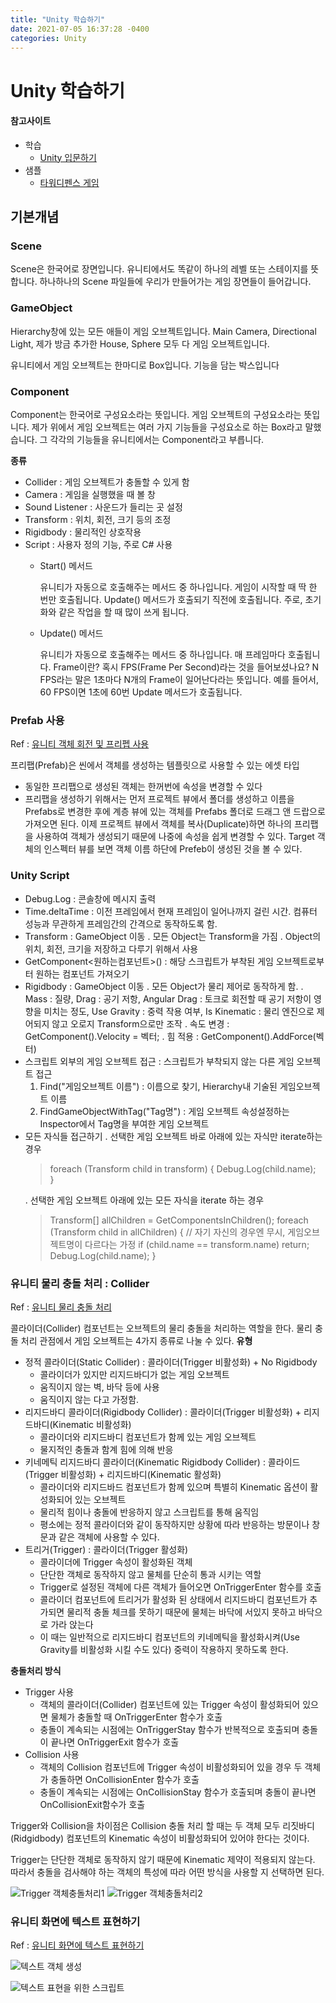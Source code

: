 ```yaml
---
title: "Unity 학습하기"
date: 2021-07-05 16:37:28 -0400
categories: Unity
---
```


# Unity 학습하기

#### 참고사이트
- 학습
    - [Unity 입문하기](https://coding-groot.tistory.com/33)
- 샘플
    - [타워디펜스 게임](https://github.com/myodan/tower-defense-game)


## 기본개념
### Scene
Scene은 한국어로 장면입니다. 유니티에서도 똑같이 하나의 레벨 또는 스테이지를 뜻 합니다. 하나하나의 Scene 파일들에 우리가 만들어가는 게임 장면들이 들어갑니다. 

### GameObject
Hierarchy창에 있는 모든 애들이 게임 오브젝트입니다. Main Camera, Directional Light, 제가 방금 추가한 House, Sphere 모두 다 게임 오브젝트입니다.

유니티에서 게임 오브젝트는 한마디로 Box입니다. 기능을 담는 박스입니다

### Component
Component는 한국어로 구성요소라는 뜻입니다. 게임 오브젝트의 구성요소라는 뜻입니다. 제가 위에서 게임 오브젝트는 여러 가지 기능들을 구성요소로 하는 Box라고 말했습니다. 그 각각의 기능들을 유니티에서는 Component라고 부릅니다. 

**종류**
- Collider : 게임 오브젝트가 충돌할 수 있게 함
- Camera : 게임을 실행했을 때 볼 창
- Sound Listener : 사운드가 들리는 곳 설정
- Transform : 위치, 회전, 크기 등의 조정
- Rigidbody : 물리적인 상호작용
- Script : 사용자 정의 기능, 주로 C# 사용
    -  Start() 메서드

        유니티가 자동으로 호출해주는 메서드 중 하나입니다.
        게임이 시작할 때 딱 한 번만 호출됩니다.
        Update() 메서드가 호출되기 직전에 호출됩니다.
        주로, 초기화와 같은 작업을 할 때 많이 쓰게 됩니다.
    - Update() 메서드

        유니티가 자동으로 호출해주는 메서드 중 하나입니다.
        매 프레임마다 호출됩니다.
        Frame이란?
        혹시 FPS(Frame Per Second)라는 것을 들어보셨나요?
        N FPS라는 말은 1초마다 N개의 Frame이 일어난다라는 뜻입니다.
        예를 들어서, 60 FPS이면 1초에 60번 Update 메서드가 호출됩니다.

### Prefab 사용
Ref : [유니티 객체 회전 및 프리펩 사용](https://multicore-it.com/91?category=686217)

프리팹(Prefab)은 씬에서 객체를 생성하는 템플릿으로 사용할 수 있는 에셋 타입
- 동일한 프리팹으로 생성된 객체는 한꺼번에 속성을 변경할 수 있다
- 프리팹을 생성하기 위해서는 먼저 프로젝트 뷰에서 폴더를 생성하고 이름을 Prefabs로 변경한 후에 계층 뷰에 있는 객체를 Prefabs 폴더로 드래그 앤 드랍으로 가져오면 된다. 이제 프로젝트 뷰에서 객체를 복사(Duplicate)하면 하나의 프리팹을 사용하여 객체가 생성되기 때문에 나중에 속성을 쉽게 변경할 수 있다. Target 객체의 인스펙터 뷰를 보면 객체 이름 하단에 Prefeb이 생성된 것을 볼 수 있다.

### Unity Script
- Debug.Log : 콘솔창에 메시지 출력
- Time.deltaTime : 이전 프레임에서 현재 프레임이 일어나까지 걸린 시간. 컴퓨터 성능과 무관하게 프레임간의 간격으로 동작하도록 함.
- Transform : GameObject 이동 
    . 모든 Object는 Transform을 가짐
    . Object의 위치, 회전, 크기을 저장하고 다루기 위해서 사용
- GetComponent<원하는컴포넌트>() : 해당 스크립트가 부착된 게임 오브젝트로부터 원하는 컴포넌트 가져오기
- Rigidbody : GameObject 이동
    . 모든 Object가 물리 제어로 동작하게 함.
    . Mass : 질량, Drag : 공기 저항, Angular Drag : 토크로 회전할 때 공기 저항이 영향을 미치는 정도, Use Gravity : 중력 작용 여부, Is Kinematic : 물리 엔진으로 제어되지 않고 오로지 Transform으로만 조작
    . 속도 변경 : GetComponent<Rigidbody>().Velocity = 벡터;
    . 힘 적용 : GetComponent<Rigidbody>().AddForce(벡터)
- 스크립트 외부의 게임 오브젝트 접근 : 스크립트가 부착되지 않는 다른 게임 오브젝트 접근
    1. Find("게임오브젝트 이름") : 이름으로 찾기, Hierarchy내 기술된 게임오브젝트 이름
    2. FindGameObjectWithTag("Tag명") : 게임 오브젝트 속성설정하는 Inspector에서 Tag명을 부여한 게임 오브젝트
- 모든 자식들 접근하기
    . 선택한 게임 오브젝트 바로 아래에 있는 자식만 iterate하는 경우
    > foreach (Transform child in transform) {
    >   Debug.Log(child.name);   
    > }
    > 
    . 선택한 게임 오브젝트 아래에 있는 모든 자식을 iterate 하는 경우
    > Transform[] allChildren = GetComponentsInChildren<Transform>();
    > foreach (Transform child in allChildren) {
    >     // 자기 자신의 경우엔 무시, 게임오브젝트명이 다르다는 가정
    >     if (child.name == transform.name)
    >         return;
    >     Debug.Log(child.name);
    > }

### 유니티 물리 충돌 처리 : Collider
Ref : [유니티 물리 충돌 처리](https://multicore-it.com/92?category=686217)

콜라이더(Collider) 컴포넌트는 오브젝트의 물리 충돌을 처리하는 역할을 한다. 물리 충돌 처리 관점에서 게임 오브젝트는 4가지 종류로 나눌 수 있다.
**유형**
- 정적 콜라이더(Static Collider) : 콜라이더(Trigger 비활성화) + No Rigidbody
    - 콜라이더가 있지만 리지드바디가 없는 게임 오브젝트
    - 움직이지 않는 벽, 바닥 등에 사용
    - 움직이지 않는 다고 가정함.
- 리지드바디 콜라이더(Rigidbody Collider) : 콜라이더(Trigger 비활성화) + 리지드바디(Kinematic 비활성화)
    - 콜라이더와 리지드바디 컴포넌트가 함께 있는 게임 오브젝트
    - 물지적인 충돌과 함계 힘에 의해 반응
- 키네메틱 리지드바디 콜라이더(Kinematic Rigidbody Collider) : 콜라이드(Trigger 비활성화) + 리지드바디(Kinematic 활성화)
    - 콜라이더와 리지드바드 컴포넌트가 함께 있으며 특별히 Kinematic 옵션이 활성화되어 있는 오브젝트
    - 물리적 힘이나 충돌에 반응하지 않고 스크립트를 통해 움직임
    - 평소에는 정적 콜라이더와 같이 동작하지만 상황에 따라 반응하는 방문이나 창문과 같은 객체에 사용할 수 있다.
- 트리거(Trigger) : 콜라이더(Trigger 활성화)
    - 콜라이더에 Trigger 속성이 활성화된 객체
    - 단단한 객체로 동작하지 않고 물체를 단순히 통과 시키는 역할
    - Trigger로 설정된 객체에 다른 객체가 들어오면 OnTriggerEnter 함수를 호출
    - 콜라이더 컴포넌트에 트리거가 활성화 된 상태에서 리지드바디 컴포넌트가 추가되면 물리적 충돌 체크를 못하기 때문에 물체는 바닥에 서있지 못하고 바닥으로 가라 앉는다
    - 이 때는 일반적으로 리지드바디 컴포넌트의 키네메틱을 활성화시켜(Use Gravity를 비활성화 시킬 수도 있다) 중력이 작용하지 못하도록 한다.

**충돌처리 방식**
- Trigger 사용
    - 객체의 콜라이더(Collider) 컴포넌트에 있는 Trigger 속성이 활성화되어 있으면 물체가 충돌할 때 OnTriggerEnter 함수가 호출
    - 충돌이 계속되는 시점에는 OnTriggerStay 함수가 반복적으로 호출되며 충돌이 끝나면 OnTriggerExit 함수가 호출
- Collision 사용
    - 객체의 Collision 컴포넌트에 Trigger 속성이 비활성화되어 있을 경우 두 객체가 충돌하면 OnCollisionEnter 함수가 호출
    - 충돌이 계속되는 시점에는 OnCollisionStay 함수가 호출되며 충돌이 끝나면 OnCollisionExit함수가 호출

Trigger와 Collision을 차이점은 Collision 충돌 처리 할 때는 두 객체 모두 리짓바디(Ridgidbody) 컴포넌트의 Kinematic 속성이 비활성화되어 있어야 한다는 것이다.

Trigger는 단단한 객체로 동작하지 않기 때문에 Kinematic 제약이 적용되지 않는다. 따라서 충돌을 검사해야 하는 객체의 특성에 따라 어떤 방식을 사용할 지 선택하면 된다.

![Trigger 객체충돌처리1](https://t1.daumcdn.net/cfile/tistory/9999C9365BF40E860B)
![Trigger 객체충돌처리2](https://t1.daumcdn.net/cfile/tistory/99BCFF365BF40E8602)

### 유니티 화면에 텍스트 표현하기
Ref : [유니티 화면에 텍스트 표현하기](https://multicore-it.com/93?category=686217)

![텍스트 객체 생성](https://t1.daumcdn.net/cfile/tistory/990447335BF40F6B28)

![텍스트 표현을 위한 스크립트](https://t1.daumcdn.net/cfile/tistory/994A05335BF40F6C2E)